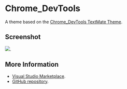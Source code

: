 # Chrome_DevTools

A theme based on the [Chrome_DevTools TextMate Theme](http://colorsublime.com/theme/Chrome_DevTools).


## Screenshot
![](https://raw.githubusercontent.com/gerane/VSCodeThemes/master/gerane.Theme-Chrome_DevTools/screenshot.png).


## More Information
* [Visual Studio Marketplace](https://marketplace.visualstudio.com/items/gerane.Theme-ChromeDevTools).
* [GitHub repository](https://github.com/gerane/VSCodeThemes).
